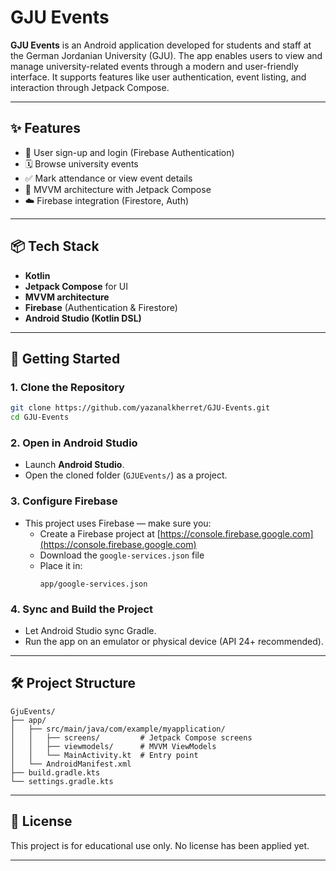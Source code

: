 # GJU Events

**GJU Events** is an Android application developed for students and staff at the German Jordanian University (GJU). The app enables users to view and manage university-related events through a modern and user-friendly interface. It supports features like user authentication, event listing, and interaction through Jetpack Compose.

---

## ✨ Features

- 🔐 User sign-up and login (Firebase Authentication)
- 🗓️ Browse university events
- ✅ Mark attendance or view event details
- 🧠 MVVM architecture with Jetpack Compose
- ☁️ Firebase integration (Firestore, Auth)

---

## 📦 Tech Stack

- **Kotlin**
- **Jetpack Compose** for UI
- **MVVM architecture**
- **Firebase** (Authentication & Firestore)
- **Android Studio (Kotlin DSL)**

---

## 🚀 Getting Started

### 1. Clone the Repository

```bash
git clone https://github.com/yazanalkherret/GJU-Events.git
cd GJU-Events
```

### 2. Open in Android Studio

- Launch **Android Studio**.
- Open the cloned folder (`GJUEvents/`) as a project.

### 3. Configure Firebase

- This project uses Firebase — make sure you:
    - Create a Firebase project at [https://console.firebase.google.com](https://console.firebase.google.com)
    - Download the `google-services.json` file
    - Place it in:
      ```
      app/google-services.json
      ```

### 4. Sync and Build the Project

- Let Android Studio sync Gradle.
- Run the app on an emulator or physical device (API 24+ recommended).

---

## 🛠 Project Structure

```
GjuEvents/
├── app/
│   ├── src/main/java/com/example/myapplication/
│   │   ├── screens/         # Jetpack Compose screens
│   │   ├── viewmodels/      # MVVM ViewModels
│   │   └── MainActivity.kt  # Entry point
│   └── AndroidManifest.xml
├── build.gradle.kts
└── settings.gradle.kts
```

---

## 📄 License

This project is for educational use only. No license has been applied yet.

---
